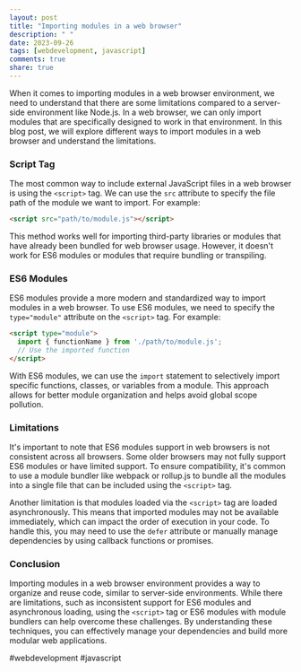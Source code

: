 ```yaml
---
layout: post
title: "Importing modules in a web browser"
description: " "
date: 2023-09-26
tags: [webdevelopment, javascript]
comments: true
share: true
---
```


When it comes to importing modules in a web browser environment, we need to understand that there are some limitations compared to a server-side environment like Node.js. In a web browser, we can only import modules that are specifically designed to work in that environment. In this blog post, we will explore different ways to import modules in a web browser and understand the limitations.

### Script Tag

The most common way to include external JavaScript files in a web browser is using the `<script>` tag. We can use the `src` attribute to specify the file path of the module we want to import. For example:

```html
<script src="path/to/module.js"></script>
```

This method works well for importing third-party libraries or modules that have already been bundled for web browser usage. However, it doesn't work for ES6 modules or modules that require bundling or transpiling.

### ES6 Modules

ES6 modules provide a more modern and standardized way to import modules in a web browser. To use ES6 modules, we need to specify the `type="module"` attribute on the `<script>` tag. For example:

```html
<script type="module">
  import { functionName } from './path/to/module.js';
  // Use the imported function
</script>
```

With ES6 modules, we can use the `import` statement to selectively import specific functions, classes, or variables from a module. This approach allows for better module organization and helps avoid global scope pollution.

### Limitations

It's important to note that ES6 modules support in web browsers is not consistent across all browsers. Some older browsers may not fully support ES6 modules or have limited support. To ensure compatibility, it's common to use a module bundler like webpack or rollup.js to bundle all the modules into a single file that can be included using the `<script>` tag.

Another limitation is that modules loaded via the `<script>` tag are loaded asynchronously. This means that imported modules may not be available immediately, which can impact the order of execution in your code. To handle this, you may need to use the `defer` attribute or manually manage dependencies by using callback functions or promises.

### Conclusion

Importing modules in a web browser environment provides a way to organize and reuse code, similar to server-side environments. While there are limitations, such as inconsistent support for ES6 modules and asynchronous loading, using the `<script>` tag or ES6 modules with module bundlers can help overcome these challenges. By understanding these techniques, you can effectively manage your dependencies and build more modular web applications.

#webdevelopment #javascript